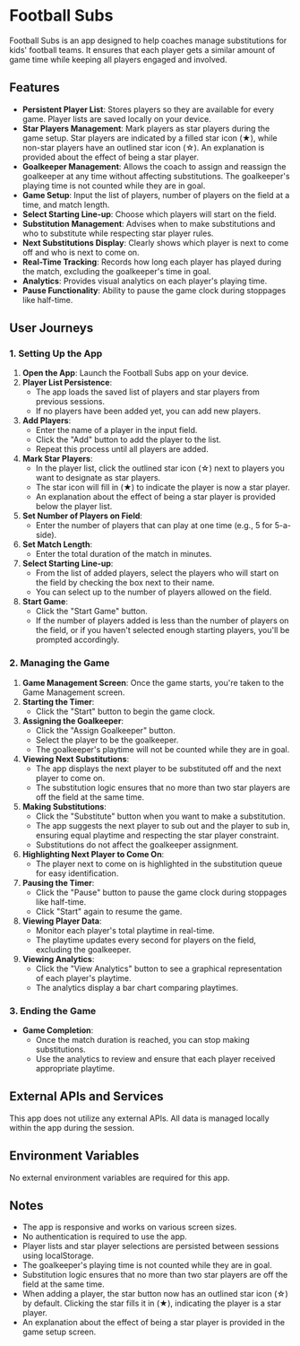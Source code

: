 # Football Subs

Football Subs is an app designed to help coaches manage substitutions for kids' football teams. It ensures that each player gets a similar amount of game time while keeping all players engaged and involved.

## Features

- **Persistent Player List**: Stores players so they are available for every game. Player lists are saved locally on your device.
- **Star Players Management**: Mark players as star players during the game setup. Star players are indicated by a filled star icon (★), while non-star players have an outlined star icon (☆). An explanation is provided about the effect of being a star player.
- **Goalkeeper Management**: Allows the coach to assign and reassign the goalkeeper at any time without affecting substitutions. The goalkeeper's playing time is not counted while they are in goal.
- **Game Setup**: Input the list of players, number of players on the field at a time, and match length.
- **Select Starting Line-up**: Choose which players will start on the field.
- **Substitution Management**: Advises when to make substitutions and who to substitute while respecting star player rules.
- **Next Substitutions Display**: Clearly shows which player is next to come off and who is next to come on.
- **Real-Time Tracking**: Records how long each player has played during the match, excluding the goalkeeper's time in goal.
- **Analytics**: Provides visual analytics on each player's playing time.
- **Pause Functionality**: Ability to pause the game clock during stoppages like half-time.

## User Journeys

### 1. Setting Up the App

1. **Open the App**: Launch the Football Subs app on your device.
2. **Player List Persistence**:
   - The app loads the saved list of players and star players from previous sessions.
   - If no players have been added yet, you can add new players.
3. **Add Players**:
   - Enter the name of a player in the input field.
   - Click the "Add" button to add the player to the list.
   - Repeat this process until all players are added.
4. **Mark Star Players**:
   - In the player list, click the outlined star icon (☆) next to players you want to designate as star players.
   - The star icon will fill in (★) to indicate the player is now a star player.
   - An explanation about the effect of being a star player is provided below the player list.
5. **Set Number of Players on Field**:
   - Enter the number of players that can play at one time (e.g., 5 for 5-a-side).
6. **Set Match Length**:
   - Enter the total duration of the match in minutes.
7. **Select Starting Line-up**:
   - From the list of added players, select the players who will start on the field by checking the box next to their name.
   - You can select up to the number of players allowed on the field.
8. **Start Game**:
   - Click the "Start Game" button.
   - If the number of players added is less than the number of players on the field, or if you haven't selected enough starting players, you'll be prompted accordingly.

### 2. Managing the Game

1. **Game Management Screen**: Once the game starts, you're taken to the Game Management screen.
2. **Starting the Timer**:
   - Click the "Start" button to begin the game clock.
3. **Assigning the Goalkeeper**:
   - Click the "Assign Goalkeeper" button.
   - Select the player to be the goalkeeper.
   - The goalkeeper's playtime will not be counted while they are in goal.
4. **Viewing Next Substitutions**:
   - The app displays the next player to be substituted off and the next player to come on.
   - The substitution logic ensures that no more than two star players are off the field at the same time.
5. **Making Substitutions**:
   - Click the "Substitute" button when you want to make a substitution.
   - The app suggests the next player to sub out and the player to sub in, ensuring equal playtime and respecting the star player constraint.
   - Substitutions do not affect the goalkeeper assignment.
6. **Highlighting Next Player to Come On**:
   - The player next to come on is highlighted in the substitution queue for easy identification.
7. **Pausing the Timer**:
   - Click the "Pause" button to pause the game clock during stoppages like half-time.
   - Click "Start" again to resume the game.
8. **Viewing Player Data**:
   - Monitor each player's total playtime in real-time.
   - The playtime updates every second for players on the field, excluding the goalkeeper.
9. **Viewing Analytics**:
   - Click the "View Analytics" button to see a graphical representation of each player's playtime.
   - The analytics display a bar chart comparing playtimes.

### 3. Ending the Game

- **Game Completion**:
  - Once the match duration is reached, you can stop making substitutions.
  - Use the analytics to review and ensure that each player received appropriate playtime.

## External APIs and Services

This app does not utilize any external APIs. All data is managed locally within the app during the session.

## Environment Variables

No external environment variables are required for this app.

## Notes

- The app is responsive and works on various screen sizes.
- No authentication is required to use the app.
- Player lists and star player selections are persisted between sessions using localStorage.
- The goalkeeper's playing time is not counted while they are in goal.
- Substitution logic ensures that no more than two star players are off the field at the same time.
- When adding a player, the star button now has an outlined star icon (☆) by default. Clicking the star fills it in (★), indicating the player is a star player.
- An explanation about the effect of being a star player is provided in the game setup screen.